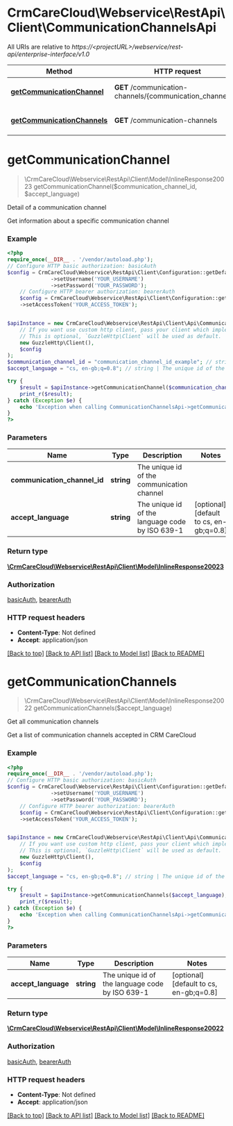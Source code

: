 # CrmCareCloud\Webservice\RestApi\Client\CommunicationChannelsApi

All URIs are relative to *https://&lt;projectURL&gt;/webservice/rest-api/enterprise-interface/v1.0*

Method | HTTP request | Description
------------- | ------------- | -------------
[**getCommunicationChannel**](CommunicationChannelsApi.md#getcommunicationchannel) | **GET** /communication-channels/{communication_channel_id} | Detail of a communication channel
[**getCommunicationChannels**](CommunicationChannelsApi.md#getcommunicationchannels) | **GET** /communication-channels | Get all communication channels

# **getCommunicationChannel**
> \CrmCareCloud\Webservice\RestApi\Client\Model\InlineResponse20023 getCommunicationChannel($communication_channel_id, $accept_language)

Detail of a communication channel

Get information about a specific communication channel

### Example
```php
<?php
require_once(__DIR__ . '/vendor/autoload.php');
// Configure HTTP basic authorization: basicAuth
$config = CrmCareCloud\Webservice\RestApi\Client\Configuration::getDefaultConfiguration()
              ->setUsername('YOUR_USERNAME')
              ->setPassword('YOUR_PASSWORD');
    // Configure HTTP bearer authorization: bearerAuth
    $config = CrmCareCloud\Webservice\RestApi\Client\Configuration::getDefaultConfiguration()
    ->setAccessToken('YOUR_ACCESS_TOKEN');


$apiInstance = new CrmCareCloud\Webservice\RestApi\Client\Api\CommunicationChannelsApi(
    // If you want use custom http client, pass your client which implements `GuzzleHttp\ClientInterface`.
    // This is optional, `GuzzleHttp\Client` will be used as default.
    new GuzzleHttp\Client(),
    $config
);
$communication_channel_id = "communication_channel_id_example"; // string | The unique id of the communication channel
$accept_language = "cs, en-gb;q=0.8"; // string | The unique id of the language code by ISO 639-1

try {
    $result = $apiInstance->getCommunicationChannel($communication_channel_id, $accept_language);
    print_r($result);
} catch (Exception $e) {
    echo 'Exception when calling CommunicationChannelsApi->getCommunicationChannel: ', $e->getMessage(), PHP_EOL;
}
?>
```

### Parameters

Name | Type | Description  | Notes
------------- | ------------- | ------------- | -------------
 **communication_channel_id** | **string**| The unique id of the communication channel |
 **accept_language** | **string**| The unique id of the language code by ISO 639-1 | [optional] [default to cs, en-gb;q&#x3D;0.8]

### Return type

[**\CrmCareCloud\Webservice\RestApi\Client\Model\InlineResponse20023**](../Model/InlineResponse20023.md)

### Authorization

[basicAuth](../../README.md#basicAuth), [bearerAuth](../../README.md#bearerAuth)

### HTTP request headers

 - **Content-Type**: Not defined
 - **Accept**: application/json

[[Back to top]](#) [[Back to API list]](../../README.md#documentation-for-api-endpoints) [[Back to Model list]](../../README.md#documentation-for-models) [[Back to README]](../../README.md)

# **getCommunicationChannels**
> \CrmCareCloud\Webservice\RestApi\Client\Model\InlineResponse20022 getCommunicationChannels($accept_language)

Get all communication channels

Get a list of communication channels accepted in CRM CareCloud

### Example
```php
<?php
require_once(__DIR__ . '/vendor/autoload.php');
// Configure HTTP basic authorization: basicAuth
$config = CrmCareCloud\Webservice\RestApi\Client\Configuration::getDefaultConfiguration()
              ->setUsername('YOUR_USERNAME')
              ->setPassword('YOUR_PASSWORD');
    // Configure HTTP bearer authorization: bearerAuth
    $config = CrmCareCloud\Webservice\RestApi\Client\Configuration::getDefaultConfiguration()
    ->setAccessToken('YOUR_ACCESS_TOKEN');


$apiInstance = new CrmCareCloud\Webservice\RestApi\Client\Api\CommunicationChannelsApi(
    // If you want use custom http client, pass your client which implements `GuzzleHttp\ClientInterface`.
    // This is optional, `GuzzleHttp\Client` will be used as default.
    new GuzzleHttp\Client(),
    $config
);
$accept_language = "cs, en-gb;q=0.8"; // string | The unique id of the language code by ISO 639-1

try {
    $result = $apiInstance->getCommunicationChannels($accept_language);
    print_r($result);
} catch (Exception $e) {
    echo 'Exception when calling CommunicationChannelsApi->getCommunicationChannels: ', $e->getMessage(), PHP_EOL;
}
?>
```

### Parameters

Name | Type | Description  | Notes
------------- | ------------- | ------------- | -------------
 **accept_language** | **string**| The unique id of the language code by ISO 639-1 | [optional] [default to cs, en-gb;q&#x3D;0.8]

### Return type

[**\CrmCareCloud\Webservice\RestApi\Client\Model\InlineResponse20022**](../Model/InlineResponse20022.md)

### Authorization

[basicAuth](../../README.md#basicAuth), [bearerAuth](../../README.md#bearerAuth)

### HTTP request headers

 - **Content-Type**: Not defined
 - **Accept**: application/json

[[Back to top]](#) [[Back to API list]](../../README.md#documentation-for-api-endpoints) [[Back to Model list]](../../README.md#documentation-for-models) [[Back to README]](../../README.md)

